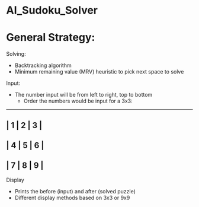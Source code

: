 # AI_Sudoku_Solver

# General Strategy:
Solving:
- Backtracking algorithm
- Minimum remaining value (MRV) heuristic to pick next space to solve

Input:
- The number input will be from left to right, top to bottom 
  - Order the numbers would be input for a 3x3:
 -----------------
|  1  |  2  |  3  |
 -----------------
|  4  |  5  |  6  |
 -----------------
|  7  |  8  |  9  |
 -----------------

Display
- Prints the before (input) and after (solved puzzle)
- Different display methods based on 3x3 or 9x9
